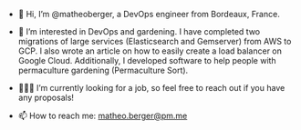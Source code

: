 - 👋 Hi, I’m @matheoberger, a DevOps engineer from Bordeaux, France.

- 👀 I’m interested in DevOps and gardening. I have completed two migrations of large services (Elasticsearch and Gemserver) from AWS to GCP. I also wrote an article on how to easily create a load balancer on Google Cloud. Additionally, I developed software to help people with permaculture gardening (Permaculture Sort).

- 👨🏽‍💻 I’m currently looking for a job, so feel free to reach out if you have any proposals!

- 📫 How to reach me: matheo.berger@pm.me



<!---
matheoberger/matheoberger is a ✨ special ✨ repository because its `README.md` (this file) appears on your GitHub profile.
You can click the Preview link to take a look at your changes.
--->
